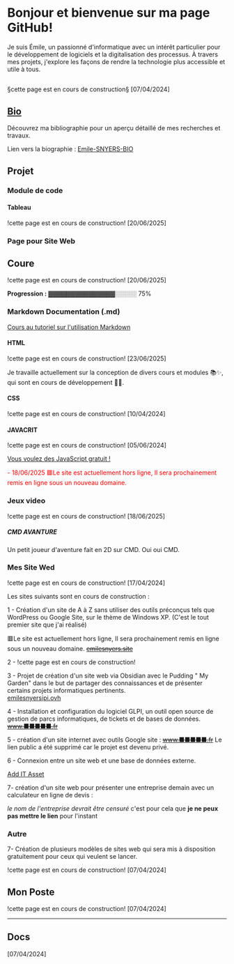 # Bonjour et bienvenue sur ma page GitHub! 
Je suis Émile, un passionné d'informatique avec un intérêt particulier pour le développement de logiciels et la digitalisation des processus. 
À travers mes projets, j'explore les façons de rendre la technologie plus accessible et utile à tous. 
##
§cette page est en cours de construction§ [07/04/2024]

## [Bio](https://github.com/EmileSNYERS/EmileSNYERS/blob/main/Emile-SNYERS-BIO.md)
Découvrez ma bibliographie pour un aperçu détaillé de mes recherches et travaux.

Lien vers la biographie :   [Emile-SNYERS-BIO](https://github.com/EmileSNYERS/EmileSNYERS/blob/main/Emile-SNYERS-BIO.md)


## Projet 
### Module  de code 

#### Tableau 

!cette page est en cours de construction! [20/06/2025]

### Page pour Site Web

## Coure

!cette page est en cours de construction! [20/06/2025]


**Progression :** ▓▓▓▓▓▓▓▓▓▓▓▓▓▓▓░░░░░ 75%

### Markdown Documentation (.md)

[Cours au tutoriel sur l'utilisation Markdown](https://github.com/EmileSNYERS/EmileInnovationHub/blob/main/.github/tutorial%20and%20guide/Markdown/Guide%20Markdown.MD)


#### HTML
!cette page est en cours de construction! [23/06/2025]

Je travaille actuellement sur la conception de divers cours et modules 📚✨, qui sont en cours de développement 🚀💡.


#### CSS
!cette page est en cours de construction! [10/04/2024]

#### JAVACRIT
!cette page est en cours de construction! [05/06/2024]

[Vous voulez des JavaScript gratuit !](https://teepeehub.site/Sessions/invit%C3%A9/biblioth%C3%A8queJavaScript.html)


<div style="color: red;">- 18/06/2025 🟥Le site est actuellement hors ligne, Il sera prochainement remis en ligne sous un nouveau domaine.</div>


### Jeux video
!cette page est en cours de construction! [18/06/2025]
##### CMD AVANTURE
Un petit joueur d'aventure fait en 2D sur CMD. Oui oui CMD.

### Mes Site Wed
!cette page est en cours de construction! [17/04/2024]

Les sites suivants sont en cours de construction :

1 - Création d'un site de A à Z sans utiliser des outils préconçus tels que WordPress ou Google Site, sur le thème de Windows XP. (C'est le tout premier site que j'ai réalisé)

🟥Le site est actuellement hors ligne, Il sera prochainement remis en ligne sous un nouveau domaine.
~~[emilesnyers.site](https://www.teepeehub.site/)~~


2 - !cette page est en cours de construction!


3 - Projet de création d'un site web via Obsidian avec le Pudding " My Garden" dans le but de partager des connaissances et de présenter certains projets informatiques pertinents.  
[emilesnyersipi.ovh](https://www.emilesnyersipi.ovh/)

4 - Installation et configuration du logiciel GLPI, un outil open source de gestion de parcs informatiques, de tickets et de bases de données.
~~[www.■■■■■.fr]([https://www](https://www.teepeehub.site/))~~

5 - création d'un site internet avec outils Google site :
~~[www.■■■■■.fr]([https://www](https://www.teepeehub.site/))~~ Le lien public a été supprimé car le projet est devenu privé.

6 - Connexion entre un site web et une base de données externe.

[Add IT Asset](https://emilesnyers.tech/)

7- création d'un site web pour présenter une entreprise demain avec un calculateur en ligne de devis :

*le nom de l'entreprise devrait être censuré* c'est pour cela que **je ne peux pas mettre le lien** pour l'instant
### Autre

7- Création de plusieurs modèles de sites web qui sera mis à disposition gratuitement pour ceux qui veulent se lancer.


!cette page est en cours de construction! [07/04/2024]

## Mon Poste
!cette page est en cours de construction! [07/04/2024]


---
## Docs
<cette page est en cours de construction> [07/04/2024]
